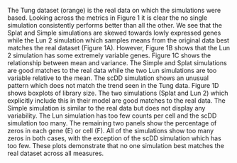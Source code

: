 The Tung dataset (orange) is the real data on which the simulations were based. Looking across the metrics in Figure 1 it is clear the no single simulation consistently performs better than all the other. We see that the Splat and Simple simulations are skewed towards lowly expressed genes while the Lun 2 simulation which samples means from the original data best matches the real dataset (Figure 1A). However, Figure 1B shows that the Lun 2 simulation has some extremely variable genes. Figure 1C shows the relationship between mean and variance. The Simple and Splat simulations are good matches to the real data while the two Lun simulations are too variable relative to the mean. The scDD simulation shows an unusual pattern which does not match the trend seen in the Tung data. Figure 1D shows boxplots of library size. The two simulations (Splat and Lun 2) which explicitly include this in their model are good matches to the real data. The Simple simulation is similar to the real data but does not display any variability. The Lun simulation has too few counts per cell and the scDD simulation too many. The remaining two panels show the percentage of zeros in each gene (E) or cell (F). All of the simulations show too many zeros in both cases, with the exception of the scDD simulation which has too few. These plots demonstrate that no one simulation best matches the real dataset across all measures.